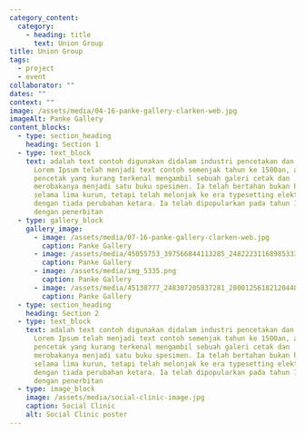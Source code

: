```yaml
---
category_content:
  category:
    - heading: title
      text: Union Group
title: Union Group
tags:
  - project
  - event
collaborator: ""
dates: ""
context: ""
image: /assets/media/04-16-panke-gallery-clarken-web.jpg
imageAlt: Panke Gallery
content_blocks:
  - type: section_heading
    heading: Section 1
  - type: text_block
    text: adalah text contoh digunakan didalam industri pencetakan dan typesetting.
      Lorem Ipsum telah menjadi text contoh semenjak tahun ke 1500an, apabila
      pencetak yang kurang terkenal mengambil sebuah galeri cetak dan
      merobakanya menjadi satu buku spesimen. Ia telah bertahan bukan hanya
      selama lima kurun, tetapi telah melonjak ke era typesetting elektronik,
      dengan tiada perubahan ketara. Ia telah dipopularkan pada tahun 1960an
      dengan penerbitan
  - type: gallery_block
    gallery_image:
      - image: /assets/media/07-16-panke-gallery-clarken-web.jpg
        caption: Panke Gallery
      - image: /assets/media/45055753_397566844113285_2482223116898533376_n.jpg
        caption: Panke Gallery
      - image: /assets/media/img_5335.png
        caption: Panke Gallery
      - image: /assets/media/45130777_248307205837281_280012561821204480_n.jpg
        caption: Panke Gallery
  - type: section_heading
    heading: Section 2
  - type: text_block
    text: adalah text contoh digunakan didalam industri pencetakan dan typesetting.
      Lorem Ipsum telah menjadi text contoh semenjak tahun ke 1500an, apabila
      pencetak yang kurang terkenal mengambil sebuah galeri cetak dan
      merobakanya menjadi satu buku spesimen. Ia telah bertahan bukan hanya
      selama lima kurun, tetapi telah melonjak ke era typesetting elektronik,
      dengan tiada perubahan ketara. Ia telah dipopularkan pada tahun 1960an
      dengan penerbitan
  - type: image_block
    image: /assets/media/social-clinic-image.jpg
    caption: Social Clinic
    alt: Social Clinic poster
---
```

